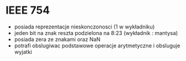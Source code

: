 # IEEE 754
- posiada reprezentacje nieskonczonosci (1 w wykładniku)
- jeden bit na znak reszta podzielona na 8:23 (wykładnik : mantysa)
- posiada zera ze znakami oraz NaN
- potrafi obslugiwac podstawowe operacje arytmetyczne i obsluguje wyjatki
